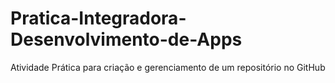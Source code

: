 # Pratica-Integradora-Desenvolvimento-de-Apps
Atividade Prática para criação e gerenciamento de um repositório no GitHub
